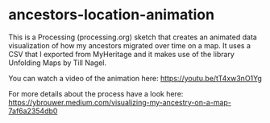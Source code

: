 # ancestors-location-animation
This is a Processing (processing.org) sketch that creates an animated data visualization of how my ancestors migrated over time on a map. It uses a CSV that I exported from MyHeritage and it makes use of the library Unfolding Maps by Till Nagel.

You can watch a video of the animation here:
https://youtu.be/tT4xw3nO1Yg

For more details about the process have a look here:
https://ybrouwer.medium.com/visualizing-my-ancestry-on-a-map-7af6a2354db0
